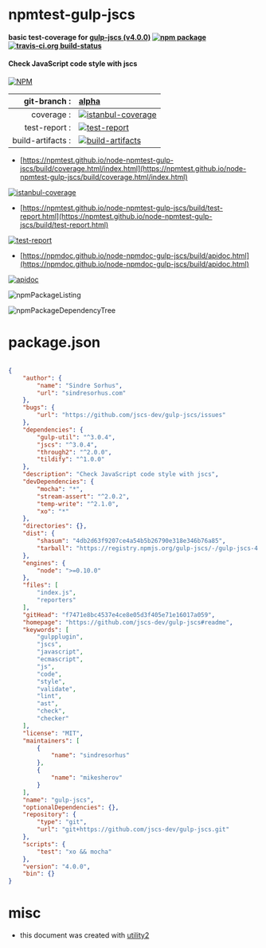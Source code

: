# npmtest-gulp-jscs

#### basic test-coverage for  [gulp-jscs (v4.0.0)](https://github.com/jscs-dev/gulp-jscs#readme)  [![npm package](https://img.shields.io/npm/v/npmtest-gulp-jscs.svg?style=flat-square)](https://www.npmjs.org/package/npmtest-gulp-jscs) [![travis-ci.org build-status](https://api.travis-ci.org/npmtest/node-npmtest-gulp-jscs.svg)](https://travis-ci.org/npmtest/node-npmtest-gulp-jscs)

#### Check JavaScript code style with jscs

[![NPM](https://nodei.co/npm/gulp-jscs.png?downloads=true&downloadRank=true&stars=true)](https://www.npmjs.com/package/gulp-jscs)

| git-branch : | [alpha](https://github.com/npmtest/node-npmtest-gulp-jscs/tree/alpha)|
|--:|:--|
| coverage : | [![istanbul-coverage](https://npmtest.github.io/node-npmtest-gulp-jscs/build/coverage.badge.svg)](https://npmtest.github.io/node-npmtest-gulp-jscs/build/coverage.html/index.html)|
| test-report : | [![test-report](https://npmtest.github.io/node-npmtest-gulp-jscs/build/test-report.badge.svg)](https://npmtest.github.io/node-npmtest-gulp-jscs/build/test-report.html)|
| build-artifacts : | [![build-artifacts](https://npmtest.github.io/node-npmtest-gulp-jscs/glyphicons_144_folder_open.png)](https://github.com/npmtest/node-npmtest-gulp-jscs/tree/gh-pages/build)|

- [https://npmtest.github.io/node-npmtest-gulp-jscs/build/coverage.html/index.html](https://npmtest.github.io/node-npmtest-gulp-jscs/build/coverage.html/index.html)

[![istanbul-coverage](https://npmtest.github.io/node-npmtest-gulp-jscs/build/screenCapture.buildCi.browser.%252Ftmp%252Fbuild%252Fcoverage.lib.html.png)](https://npmtest.github.io/node-npmtest-gulp-jscs/build/coverage.html/index.html)

- [https://npmtest.github.io/node-npmtest-gulp-jscs/build/test-report.html](https://npmtest.github.io/node-npmtest-gulp-jscs/build/test-report.html)

[![test-report](https://npmtest.github.io/node-npmtest-gulp-jscs/build/screenCapture.buildCi.browser.%252Ftmp%252Fbuild%252Ftest-report.html.png)](https://npmtest.github.io/node-npmtest-gulp-jscs/build/test-report.html)

- [https://npmdoc.github.io/node-npmdoc-gulp-jscs/build/apidoc.html](https://npmdoc.github.io/node-npmdoc-gulp-jscs/build/apidoc.html)

[![apidoc](https://npmdoc.github.io/node-npmdoc-gulp-jscs/build/screenCapture.buildCi.browser.%252Ftmp%252Fbuild%252Fapidoc.html.png)](https://npmdoc.github.io/node-npmdoc-gulp-jscs/build/apidoc.html)

![npmPackageListing](https://npmtest.github.io/node-npmtest-gulp-jscs/build/screenCapture.npmPackageListing.svg)

![npmPackageDependencyTree](https://npmtest.github.io/node-npmtest-gulp-jscs/build/screenCapture.npmPackageDependencyTree.svg)



# package.json

```json

{
    "author": {
        "name": "Sindre Sorhus",
        "url": "sindresorhus.com"
    },
    "bugs": {
        "url": "https://github.com/jscs-dev/gulp-jscs/issues"
    },
    "dependencies": {
        "gulp-util": "^3.0.4",
        "jscs": "^3.0.4",
        "through2": "^2.0.0",
        "tildify": "^1.0.0"
    },
    "description": "Check JavaScript code style with jscs",
    "devDependencies": {
        "mocha": "*",
        "stream-assert": "^2.0.2",
        "temp-write": "^2.1.0",
        "xo": "*"
    },
    "directories": {},
    "dist": {
        "shasum": "4db2d63f9207ce4a54b5b26790e318e346b76a85",
        "tarball": "https://registry.npmjs.org/gulp-jscs/-/gulp-jscs-4.0.0.tgz"
    },
    "engines": {
        "node": ">=0.10.0"
    },
    "files": [
        "index.js",
        "reporters"
    ],
    "gitHead": "f7471e8bc4537e4ce8e05d3f405e71e16017a059",
    "homepage": "https://github.com/jscs-dev/gulp-jscs#readme",
    "keywords": [
        "gulpplugin",
        "jscs",
        "javascript",
        "ecmascript",
        "js",
        "code",
        "style",
        "validate",
        "lint",
        "ast",
        "check",
        "checker"
    ],
    "license": "MIT",
    "maintainers": [
        {
            "name": "sindresorhus"
        },
        {
            "name": "mikesherov"
        }
    ],
    "name": "gulp-jscs",
    "optionalDependencies": {},
    "repository": {
        "type": "git",
        "url": "git+https://github.com/jscs-dev/gulp-jscs.git"
    },
    "scripts": {
        "test": "xo && mocha"
    },
    "version": "4.0.0",
    "bin": {}
}
```



# misc
- this document was created with [utility2](https://github.com/kaizhu256/node-utility2)
